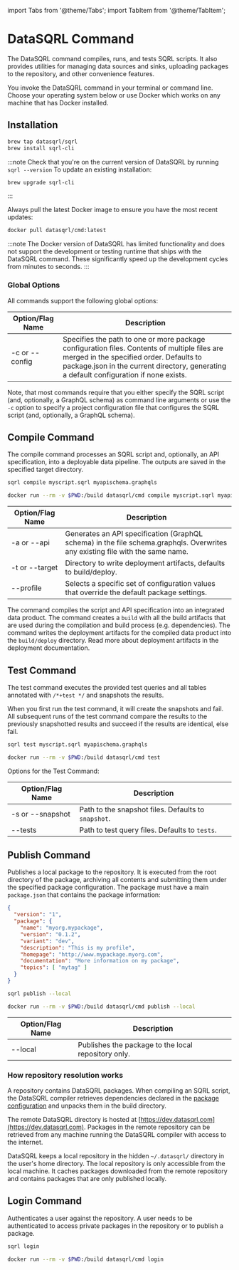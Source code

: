 import Tabs from '@theme/Tabs';
import TabItem from '@theme/TabItem';


# DataSQRL Command

The DataSQRL command compiles, runs, and tests SQRL scripts. It also provides utilities for managing data sources and sinks, uploading packages to the repository, and other convenience features.

You invoke the DataSQRL command in your terminal or command line. Choose your operating system below or use Docker which works on any machine that has Docker installed.

## Installation

<Tabs groupId="cli">
<TabItem value="Mac" default>

```bash
brew tap datasqrl/sqrl
brew install sqrl-cli
```

:::note
Check that you're on the current version of DataSQRL by running `sqrl --version`
To update an existing installation:

```bash
brew upgrade sqrl-cli
```
:::

</TabItem>
<TabItem value="Docker">
Always pull the latest Docker image to ensure you have the most recent updates:

```bash
docker pull datasqrl/cmd:latest
```

:::note
The Docker version of DataSQRL has limited functionality and does not support the development or testing runtime that ships with the DataSQRL command. These significantly speed up the development cycles from minutes to seconds.
:::

</TabItem>
</Tabs>

### Global Options
All commands support the following global options:

|Option/Flag Name	|Description|
|--------------|---------------|
|-c or --config|	Specifies the path to one or more package configuration files. Contents of multiple files are merged in the specified order. Defaults to package.json in the current directory, generating a default configuration if none exists.|

Note, that most commands require that you either specify the SQRL script (and, optionally, a GraphQL schema) as command line arguments or use the
`-c` option to specify a project configuration file that configures the SQRL script (and, optionally, a GraphQL schema).

## Compile Command
The compile command processes an SQRL script and, optionally, an API specification, into a deployable data pipeline. The outputs are saved in the specified target directory.


<Tabs groupId="cli">
<TabItem value="Mac" default>

```bash
sqrl compile myscript.sqrl myapischema.graphqls
```

</TabItem>
<TabItem value="Docker">

```bash
docker run --rm -v $PWD:/build datasqrl/cmd compile myscript.sqrl myapischema.graphqls
```
</TabItem>
</Tabs>

|Option/Flag Name|	Description|
|--------------|---------------|
|-a or --api	|Generates an API specification (GraphQL schema) in the file schema.graphqls. Overwrites any existing file with the same name.|
|-t or --target	|Directory to write deployment artifacts, defaults to build/deploy.|
|--profile|	Selects a specific set of configuration values that override the default package settings.|


The command compiles the script and API specification into an integrated data product. The command creates a `build` with all the build artifacts that are used during the compilation and build process (e.g. dependencies). The command writes the deployment artifacts for the compiled data product into the `build/deploy` directory. Read more about deployment artifacts in the deployment documentation.


## Test Command

The test command executes the provided test queries and all tables annotated with `/*+test */` and snapshots the results.

When you first run the test command, it will create the snapshots and fail. All subsequent runs of the test command compare the results to the previously snapshotted results and succeed if the results are identical, else fail.

<Tabs groupId="cli">
<TabItem value="Mac" default>

```bash
sqrl test myscript.sqrl myapischema.graphqls
```

</TabItem>
<TabItem value="Docker">

```bash
docker run --rm -v $PWD:/build datasqrl/cmd test
```
</TabItem>
</Tabs>

Options for the Test Command:

|Option/Flag Name| 	Description                                         |
|--------------|------------------------------------------------------|
|-s or --snapshot| 	Path to the snapshot files. Defaults to `snapshot`. |
|--tests| 	Path to test query files. Defaults to `tests`.      |


## Publish Command
Publishes a local package to the repository. It is executed from the root directory of the package, archiving all contents and submitting them under the specified package configuration. The package must have a main `package.json` that contains the package information:

```json
{
  "version": "1",
  "package": {
    "name": "myorg.mypackage",
    "version": "0.1.2",
    "variant": "dev",
    "description": "This is my profile",
    "homepage": "http://www.mypackage.myorg.com",
    "documentation": "More information on my package",
    "topics": [ "mytag" ]
  }
}
```


<Tabs groupId="cli">
<TabItem value="Mac" default>

```bash
sqrl publish --local
```

</TabItem>
<TabItem value="Docker">

```bash
docker run --rm -v $PWD:/build datasqrl/cmd publish --local
```
</TabItem>
</Tabs>

|Option/Flag Name|	Description|
|--------------|---------------|
|--local	|Publishes the package to the local repository only.|

### How repository resolution works

A repository contains DataSQRL packages. When compiling an SQRL script, the DataSQRL compiler retrieves dependencies declared in the [package configuration](/docs/sqrl/datasqrl-spec) and unpacks them in the build directory.

The remote DataSQRL directory is hosted at [https://dev.datasqrl.com](https://dev.datasqrl.com). Packages in the remote repository can be retrieved from any machine running the DataSQRL compiler with access to the internet.

DataSQRL keeps a local repository in the hidden `~/.datasqrl/` directory in the user's home directory. The local repository is only accessible from the local machine. It caches packages downloaded from the remote repository and contains packages that are only published locally.


## Login Command

Authenticates a user against the repository. A user needs to be authenticated to access private packages in the repository or to publish a package.

<Tabs groupId="cli">
<TabItem value="Mac" default>

```bash
sqrl login
```

</TabItem>
<TabItem value="Docker">

```bash
docker run --rm -v $PWD:/build datasqrl/cmd login
```
</TabItem>
</Tabs>
